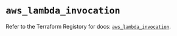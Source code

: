 # `aws_lambda_invocation`

Refer to the Terraform Registory for docs: [`aws_lambda_invocation`](https://registry.terraform.io/providers/hashicorp/aws/5.14.0/docs/resources/lambda_invocation).
